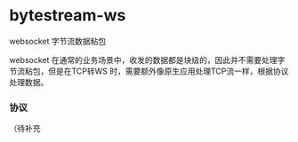 # bytestream-ws
 websocket 字节流数据粘包

websocket 在通常的业务场景中，收发的数据都是块级的，因此并不需要处理字节流粘包，但是在TCP转WS 时，需要额外像原生应用处理TCP流一样，根据协议处理数据。

### 协议
（待补充